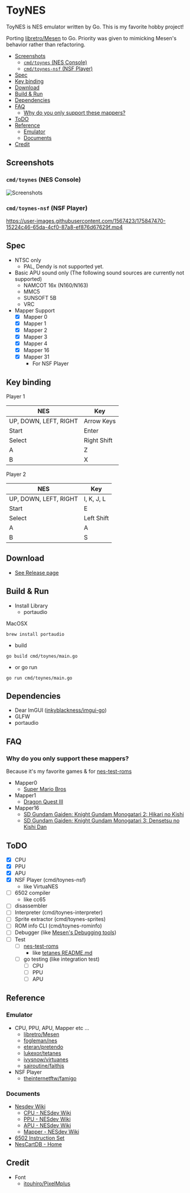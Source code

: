 # ToyNES <!-- omit in toc -->

ToyNES is NES emulator written by Go. This is my favorite hobby project!

Porting [libretro/Mesen](https://github.com/libretro/Mesen/) to Go. Priority was given to mimicking Mesen's behavior rather than refactoring.

- [Screenshots](#screenshots)
  - [`cmd/toynes` (NES Console)](#cmdtoynes-nes-console)
  - [`cmd/toynes-nsf` (NSF Player)](#cmdtoynes-nsf-nsf-player)
- [Spec](#spec)
- [Key binding](#key-binding)
- [Download](#download)
- [Build & Run](#build--run)
- [Dependencies](#dependencies)
- [FAQ](#faq)
  - [Why do you only support these mappers?](#why-do-you-only-support-these-mappers)
- [ToDO](#todo)
- [Reference](#reference)
  - [Emulator](#emulator)
  - [Documents](#documents)
- [Credit](#credit)

## Screenshots

### `cmd/toynes` (NES Console)

![Screenshots](https://raw.github.com/kaishuu0123/toynes/main/screenshots/screenshots001.jpg)

### `cmd/toynes-nsf` (NSF Player)

https://user-images.githubusercontent.com/1567423/175847470-15224c46-65da-4cf0-87a8-ef876d67629f.mp4

## Spec

- NTSC only
  - PAL, Dendy is not supported yet.
- Basic APU sound only (The following sound sources are currently not supported)
  - NAMCOT 16x (N160/N163)
  - MMC5
  - SUNSOFT 5B
  - VRC
- Mapper Support
  - [x] Mapper 0
  - [x] Mapper 1
  - [x] Mapper 2
  - [x] Mapper 3
  - [x] Mapper 4
  - [x] Mapper 16
  - [x] Mapper 31
    - For NSF Player

## Key binding

Player 1

|NES|Key|
|---|---|
| UP, DOWN, LEFT, RIGHT | Arrow Keys |
| Start | Enter |
| Select | Right Shift |
| A | Z |
| B | X |

Player 2

|NES|Key|
|---|---|
| UP, DOWN, LEFT, RIGHT | I, K, J, L |
| Start | E |
| Select | Left Shift |
| A | A |
| B | S |

## Download

- [See Release page](https://github.com/kaishuu0123/toynes/releases)

## Build & Run

- Install Library
  - portaudio

MacOSX

```shell
brew install portaudio
```

- build

```shell
go build cmd/toynes/main.go
```

- or go run

```shell
go run cmd/toynes/main.go
```

## Dependencies

- Dear ImGUI ([inkyblackness/imgui-go](https://github.com/inkyblackness/imgui-go))
- GLFW
- portaudio

## FAQ

### Why do you only support these mappers?

Because it's my favorite games & for [nes-test-roms](https://github.com/christopherpow/nes-test-roms)

- Mapper0
  - [Super Mario Bros](https://nescartdb.com/profile/view/1486/)
- Mapper1
  - [Dragon Quest III](https://nescartdb.com/profile/view/1527/)
- Mapper16
  - [SD Gundam Gaiden: Knight Gundam Monogatari 2: Hikari no Kishi](https://nescartdb.com/profile/view/1752/)
  - [SD Gundam Gaiden: Knight Gundam Monogatari 3: Densetsu no Kishi Dan](https://nescartdb.com/profile/view/1753/)

## ToDO

- [X] CPU
- [X] PPU
- [X] APU
- [X] NSF Player (cmd/toynes-nsf)
  - like VirtuaNES
- [ ] 6502 compiler
  - like cc65
- [ ] disassembler
- [ ] Interpreter (cmd/toynes-interpreter)
- [ ] Sprite extractor (cmd/toynes-sprites)
- [ ] ROM info CLI (cmd/toynes-rominfo)
- [ ] Debugger (like [Mesen's Debugging tools](https://www.mesen.ca/docs/debugging.html))
- [ ] Test
  - [ ] [nes-test-roms](https://github.com/christopherpow/nes-test-roms/)
    - like [tetanes README.md](https://github.com/lukexor/tetanes)
  - [ ] go testing (like integration test)
    - [ ] CPU
    - [ ] PPU
    - [ ] APU

## Reference

### Emulator

- CPU, PPU, APU, Mapper etc ...
  - [libretro/Mesen](https://github.com/libretro/Mesen/)
  - [fogleman/nes](https://github.com/fogleman/nes)
  - [eteran/pretendo](https://github.com/eteran/pretendo)
  - [lukexor/tetanes](https://github.com/lukexor/tetanes)
  - [ivysnow/virtuanes](https://github.com/ivysnow/virtuanes/)
  - [sairoutine/faithjs](https://github.com/sairoutine/faithjs/)
- NSF Player
  - [theinternetftw/famigo](https://github.com/theinternetftw/famigo)

### Documents

- [Nesdev Wiki](https://www.nesdev.org/wiki/Nesdev_Wiki)
  - [CPU - NESdev Wiki](https://www.nesdev.org/wiki/CPU)
  - [PPU - NESdev Wiki](https://www.nesdev.org/wiki/PPU)
  - [APU - NESdev Wiki](https://www.nesdev.org/wiki/APU)
  - [Mapper - NESdev Wiki](https://www.nesdev.org/wiki/Mapper)
- [6502 Instruction Set](https://www.masswerk.at/6502/6502_instruction_set.html)
- [NesCartDB - Home](https://nescartdb.com/)

## Credit

- Font
  - [itouhiro/PixelMplus](https://github.com/itouhiro/PixelMplus)
